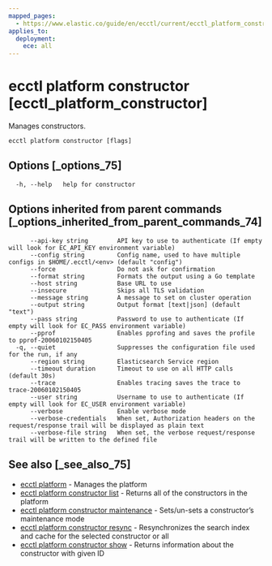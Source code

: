```yaml
---
mapped_pages:
  - https://www.elastic.co/guide/en/ecctl/current/ecctl_platform_constructor.html
applies_to:
  deployment:
    ece: all
---
```


# ecctl platform constructor [ecctl_platform_constructor]

Manages constructors.

```
ecctl platform constructor [flags]
```


## Options [_options_75]

```
  -h, --help   help for constructor
```


## Options inherited from parent commands [_options_inherited_from_parent_commands_74]

```
      --api-key string        API key to use to authenticate (If empty will look for EC_API_KEY environment variable)
      --config string         Config name, used to have multiple configs in $HOME/.ecctl/<env> (default "config")
      --force                 Do not ask for confirmation
      --format string         Formats the output using a Go template
      --host string           Base URL to use
      --insecure              Skips all TLS validation
      --message string        A message to set on cluster operation
      --output string         Output format [text|json] (default "text")
      --pass string           Password to use to authenticate (If empty will look for EC_PASS environment variable)
      --pprof                 Enables pprofing and saves the profile to pprof-20060102150405
  -q, --quiet                 Suppresses the configuration file used for the run, if any
      --region string         Elasticsearch Service region
      --timeout duration      Timeout to use on all HTTP calls (default 30s)
      --trace                 Enables tracing saves the trace to trace-20060102150405
      --user string           Username to use to authenticate (If empty will look for EC_USER environment variable)
      --verbose               Enable verbose mode
      --verbose-credentials   When set, Authorization headers on the request/response trail will be displayed as plain text
      --verbose-file string   When set, the verbose request/response trail will be written to the defined file
```


## See also [_see_also_75]

* [ecctl platform](/reference/ecctl_platform.md) - Manages the platform
* [ecctl platform constructor list](/reference/ecctl_platform_constructor_list.md) - Returns all of the constructors in the platform
* [ecctl platform constructor maintenance](/reference/ecctl_platform_constructor_maintenance.md) - Sets/un-sets a constructor’s maintenance mode
* [ecctl platform constructor resync](/reference/ecctl_platform_constructor_resync.md) - Resynchronizes the search index and cache for the selected constructor or all
* [ecctl platform constructor show](/reference/ecctl_platform_constructor_show.md) - Returns information about the constructor with given ID

